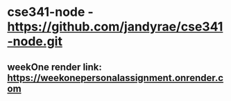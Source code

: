 # cse341-node - https://github.com/jandyrae/cse341-node.git

## weekOne render link: https://weekonepersonalassignment.onrender.com
